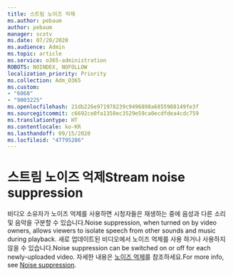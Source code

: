 ```yaml
---
title: 스트림 노이즈 억제
ms.author: pebaum
author: pebaum
manager: scotv
ms.date: 07/20/2020
ms.audience: Admin
ms.topic: article
ms.service: o365-administration
ROBOTS: NOINDEX, NOFOLLOW
localization_priority: Priority
ms.collection: Adm_O365
ms.custom:
- "6068"
- "9003225"
ms.openlocfilehash: 21db226e971978239c9496898a6855988149fe3f
ms.sourcegitcommit: c6692ce0fa1358ec3529e59ca0ecdfdea4cdc759
ms.translationtype: HT
ms.contentlocale: ko-KR
ms.lasthandoff: 09/15/2020
ms.locfileid: "47795286"
---
```

# <a name="stream-noise-suppression"></a><span data-ttu-id="f972f-102">스트림 노이즈 억제</span><span class="sxs-lookup"><span data-stu-id="f972f-102">Stream noise suppression</span></span>

<span data-ttu-id="f972f-103">비디오 소유자가 노이즈 억제를 사용하면 시청자들은 재생하는 중에 음성과 다른 소리 및 음악을 구분할 수 있습니다.</span><span class="sxs-lookup"><span data-stu-id="f972f-103">Noise suppression, when turned on by video owners, allows viewers to isolate speech from other sounds and music during playback.</span></span> <span data-ttu-id="f972f-104">새로 업데이트된 비디오에서 노이즈 억제를 사용 하거나 사용하지 않을 수 있습니다.</span><span class="sxs-lookup"><span data-stu-id="f972f-104">Noise suppression can be switched on or off for each newly-uploaded video.</span></span> <span data-ttu-id="f972f-105">자세한 내용은 [노이즈 억제](https://docs.microsoft.com/stream/noise-suppression)를 참조하세요.</span><span class="sxs-lookup"><span data-stu-id="f972f-105">For more info, see [Noise suppression](https://docs.microsoft.com/stream/noise-suppression).</span></span>